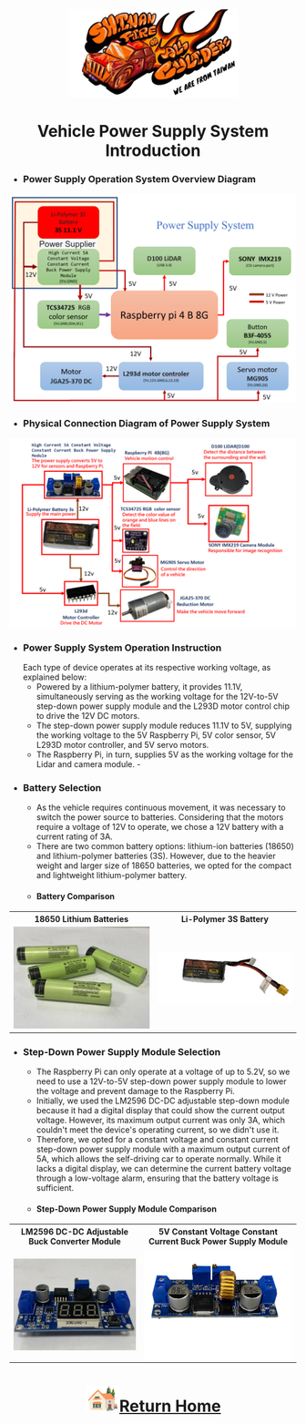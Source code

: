<div align="center"><img src="../../other/img/logo.png" width="300" alt=" logo"></div>

# <div align="center">Vehicle Power Supply System Introduction</div> 
- ### Power Supply Operation System Overview Diagram
<div align="center"><img src="./img/Power_supply_system.png" width="600"></div>

- ###  Physical Connection Diagram of Power Supply System 
<div align="center"><img src="./img/Power_supply_system of Summary diagram.png" width="600"></div>

- ### Power Supply System Operation Instruction
  Each type of device operates at its respective working voltage, as explained below:
  - Powered by a lithium-polymer battery, it provides 11.1V, simultaneously serving as the working voltage for the 12V-to-5V step-down power supply module and the L293D motor control chip to drive the 12V DC motors.
  - The step-down power supply module reduces 11.1V to 5V, supplying the working voltage to the 5V Raspberry Pi, 5V color sensor, 5V L293D motor controller, and 5V servo motors.
  - The Raspberry Pi, in turn, supplies 5V as the working voltage for the Lidar and camera module.  - 
- ###  Battery Selection
  - As the vehicle requires continuous movement, it was necessary to switch the power source to batteries. Considering that the motors require a voltage of 12V to operate, we chose a 12V battery with a current rating of 3A.
  - There are two common battery options: lithium-ion batteries (18650) and lithium-polymer batteries (3S). However, due to the heavier weight and larger size of 18650 batteries, we opted for the compact and lightweight lithium-polymer battery.
  - #### Battery Comparison

<div align="center" width=100%>
<table>
<tr align="center">
  <th> 18650 Lithium Batteries </th> <th>Li-Polymer 3S Battery 
  </th>
</tr>
<tr align="center">
  <td>
  <img src="./img/18650.jpeg" width = "300"  alt="18650" /> </td>
  <td>
  <img src="./img/lipo_battery.png" width = "300" alt="lipo_battery"  />
  </td>
</tr>
</table>
</div>

 - ### Step-Down Power Supply Module  Selection
    - The Raspberry Pi can only operate at a voltage of up to 5.2V, so we need to use a 12V-to-5V step-down power supply module to lower the voltage and prevent damage to the Raspberry Pi.
    - Initially, we used the LM2596 DC-DC adjustable step-down module because it had a digital display that could show the current output voltage. However, its maximum output current was only 3A, which couldn't meet the device's operating current, so we didn't use it.
    - Therefore, we opted for a constant voltage and constant current step-down power supply module with a maximum output current of 5A, which allows the self-driving car to operate normally. While it lacks a digital display, we can determine the current battery voltage through a low-voltage alarm, ensuring that the battery voltage is sufficient.
    - #### Step-Down Power Supply Module Comparison
<div align="center">
<table with=100%>
<tr align="center">
<th> LM2596 DC-DC Adjustable Buck Converter Module </th>
<th>5V Constant Voltage Constant Current Buck Power Supply Module</th>
</tr>
<tr align="center">
  <td><img src="./img/LM25.jpeg" width = "250" height = "" alt="MG90S" align=center />  </td>
  <td><img src="./img/ADIO-DC36V5A.png" width = "300" height = "" alt="MG90S" align=center /> 
  </td>
</tr>
</table>
</div>

# <div align="center">![HOME](../../other/img/Home.png)[Return Home](../../)</div>  

